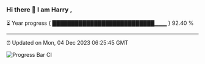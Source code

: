 ### Hi there 👋 I am Harry , 

⏳ Year progress { ███████████████████████████▁▁▁ } 92.40 %

---

⏰ Updated on Mon, 04 Dec 2023 06:25:45 GMT

![Progress Bar CI](https://github.com/duykhang68/duykhang68/workflows/Progress%20Bar%20CI/badge.svg)
